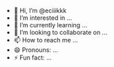 - 👋 Hi, I’m @eciiikkk
- 👀 I’m interested in ...
- 🌱 I’m currently learning ...
- 💞️ I’m looking to collaborate on ...
- 📫 How to reach me ...
- 😄 Pronouns: ...
- ⚡ Fun fact: ...

<!---
eciiikkk/eciiikkk is a ✨ special ✨ repository because its `README.md` (this file) appears on your GitHub profile.
You can click the Preview link to take a look at your changes.
--->
